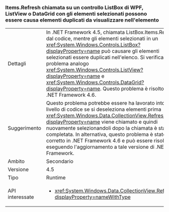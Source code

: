### <a name="calling-itemsrefresh-on-a-wpf-listbox-listview-or-datagrid-with-items-selected-can-cause-duplicate-items-to-appear-in-the-element"></a>Items.Refresh chiamata su un controllo ListBox di WPF, ListView o DataGrid con gli elementi selezionati possono essere causa elementi duplicati da visualizzare nell'elemento

|   |   |
|---|---|
|Dettagli|In .NET Framework 4.5, chiamata ListBox.Items.Refresh dal codice, mentre gli elementi selezionati in un <xref:System.Windows.Controls.ListBox?displayProperty=name> può causare gli elementi selezionati essere duplicati nell'elenco. Si verifica un problema analogo <xref:System.Windows.Controls.ListView?displayProperty=name> e <xref:System.Windows.Controls.DataGrid?displayProperty=name>. Questo problema è risolto in .NET Framework 4.6.|
|Suggerimento|Questo problema potrebbe essere ha lavorato intorno a livello di codice se si deseleziona elementi prima <xref:System.Windows.Data.CollectionView.Refresh?displayProperty=name> viene chiamato e quindi nuovamente selezionandoli dopo la chiamata è stata completata. In alternativa, questo problema è stato corretto in .NET Framework 4.6 e può essere risolto eseguendo l'aggiornamento a tale versione di .NET Framework.|
|Ambito|Secondario|
|Versione|4.5|
|Tipo|Runtime|
|API interessate|<ul><li><xref:System.Windows.Data.CollectionView.Refresh?displayProperty=nameWithType></li></ul>|

